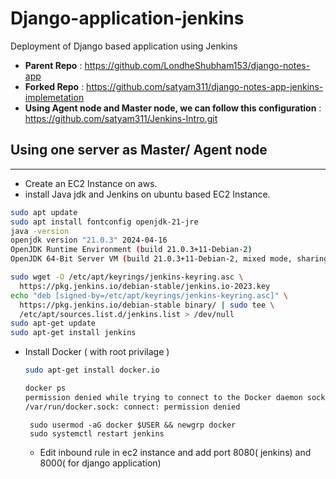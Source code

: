 # Django-application-jenkins
Deployment of Django based application using Jenkins

- **Parent Repo** : https://github.com/LondheShubham153/django-notes-app
- **Forked Repo** : https://github.com/satyam311/django-notes-app-jenkins-implemetation
- **Using Agent node and Master node, we can follow this configuration** : https://github.com/satyam311/Jenkins-Intro.git

## Using one server as Master/ Agent node 
---

- Create an EC2 Instance on aws.
- install Java jdk and Jenkins on ubuntu based EC2 Instance.
```bash
sudo apt update
sudo apt install fontconfig openjdk-21-jre
java -version
openjdk version "21.0.3" 2024-04-16
OpenJDK Runtime Environment (build 21.0.3+11-Debian-2)
OpenJDK 64-Bit Server VM (build 21.0.3+11-Debian-2, mixed mode, sharing)
```
```bash
sudo wget -O /etc/apt/keyrings/jenkins-keyring.asc \
  https://pkg.jenkins.io/debian-stable/jenkins.io-2023.key
echo "deb [signed-by=/etc/apt/keyrings/jenkins-keyring.asc]" \
  https://pkg.jenkins.io/debian-stable binary/ | sudo tee \
  /etc/apt/sources.list.d/jenkins.list > /dev/null
sudo apt-get update
sudo apt-get install jenkins
```
- Install Docker ( with root privilage ) 
  ```bash
  sudo apt-get install docker.io
  ```
  ```bash
  docker ps
  permission denied while trying to connect to the Docker daemon socket at unix:///var/run/docker.sock: Get "http://%2Fvar%2Frun%2Fdocker.sock/v1.47/containers/json": dial unix
  /var/run/docker.sock: connect: permission denied
  ```
  ```
   sudo usermod -aG docker $USER && newgrp docker
   sudo systemctl restart jenkins 
  ```
  - Edit inbound rule in ec2 instance and add port 8080( jenkins) and 8000( for django application)
  


  

  



